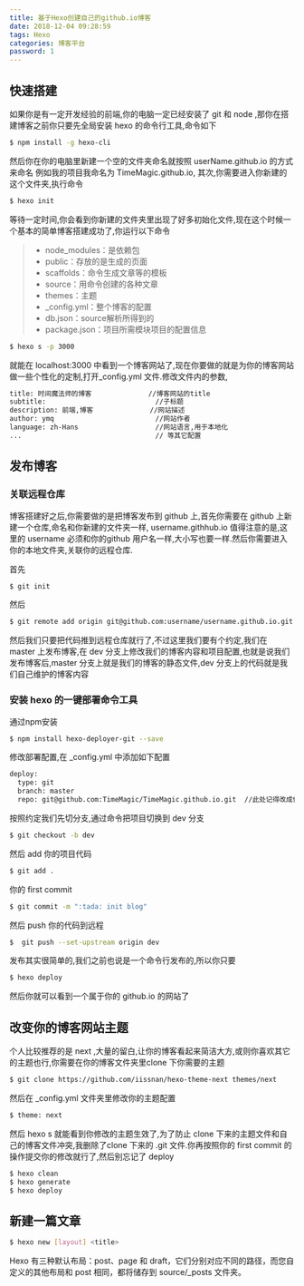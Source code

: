 ```yaml
---
title: 基于Hexo创建自己的github.io博客
date: 2018-12-04 09:28:59
tags: Hexo
categories: 博客平台
password: 1
---
```


## 快速搭建

如果你是有一定开发经验的前端,你的电脑一定已经安装了 git 和 node ,那你在搭建博客之前你只要先全局安装 hexo 的命令行工具,命令如下

``` bash
$ npm install -g hexo-cli
```

然后你在你的电脑里新建一个空的文件夹命名就按照 userName.github.io 的方式来命名 例如我的项目我命名为 TimeMagic.github.io, 其次,你需要进入你新建的这个文件夹,执行命令

``` bash
$ hexo init
```

等待一定时间,你会看到你新建的文件夹里出现了好多初始化文件,现在这个时候一个基本的简单博客搭建成功了,你运行以下命令

> * node_modules：是依赖包
> * public：存放的是生成的页面
> * scaffolds：命令生成文章等的模板
> * source：用命令创建的各种文章
> * themes：主题
> * _config.yml：整个博客的配置
> * db.json：source解析所得到的
> * package.json：项目所需模块项目的配置信息

``` bash
$ hexo s -p 3000
```

就能在 localhost:3000 中看到一个博客网站了,现在你要做的就是为你的博客网站做一些个性化的定制,打开_config.yml 文件.修改文件内的参数,

``` bash
title: 时间魔法师的博客              //博客网站的title
subtitle:                      	    //子标题
description: 前端,博客   			//网站描述
author: ymq             			//网站作者
language: zh-Hans            		//网站语言,用于本地化
...                          		// 等其它配置
```

## 发布博客

### 关联远程仓库

博客搭建好之后,你需要做的是把博客发布到 github 上,首先你需要在 github 上新建一个仓库,命名和你新建的文件夹一样, username.githhub.io 值得注意的是,这里的 username 必须和你的github 用户名一样,大小写也要一样.然后你需要进入你的本地文件夹,关联你的远程仓库.

首先

``` bash
$ git init
```

然后

``` bash
$ git remote add origin git@github.com:username/username.github.io.git
```

然后我们只要把代码推到远程仓库就行了,不过这里我们要有个约定,我们在 master 上发布博客,在 dev 分支上修改我们的博客内容和项目配置,也就是说我们发布博客后,master 分支上就是我们的博客的静态文件,dev 分支上的代码就是我们自己维护的博客内容

### 安装 hexo 的一键部署命令工具

通过npm安装

``` bash
$ npm install hexo-deployer-git --save
```

修改部署配置,在 _config.yml 中添加如下配置

``` bash
deploy:
  type: git
  branch: master
  repo: git@github.com:TimeMagic/TimeMagic.github.io.git  //此处记得改成你的 github 仓库的地址
```

按照约定我们先切分支,通过命令把项目切换到 dev 分支

``` bash
$ git checkout -b dev
```

然后 add 你的项目代码

``` bash
$ git add .
```

你的 first commit

``` bash
$ git commit -m ":tada: init blog"
```

然后 push 你的代码到远程

``` bash
$  git push --set-upstream origin dev
```

发布其实很简单的,我们之前也说是一个命令行发布的,所以你只要

``` bash
$ hexo deploy
```

然后你就可以看到一个属于你的 github.io 的网站了

## 改变你的博客网站主题

个人比较推荐的是 next ,大量的留白,让你的博客看起来简洁大方,或则你喜欢其它的主题也行,你需要在你的博客文件夹里clone 下你需要的主题

``` bash
$ git clone https://github.com/iissnan/hexo-theme-next themes/next
```

然后在 _config.yml 文件夹里修改你的主题配置

``` bash
$ theme: next
```

然后 hexo s 就能看到你修改的主题生效了,为了防止 clone 下来的主题文件和自己的博客文件冲突,我删除了clone 下来的 .git 文件.你再按照你的 first commit 的操作提交你的修改就行了,然后别忘记了 deploy

``` bash
$ hexo clean
$ hexo generate
$ hexo deploy
```

## 新建一篇文章

``` bash
$ hexo new [layout] <title>
```

Hexo 有三种默认布局：post、page 和 draft，它们分别对应不同的路径，而您自定义的其他布局和 post 相同，都将储存到 source/_posts 文件夹。
